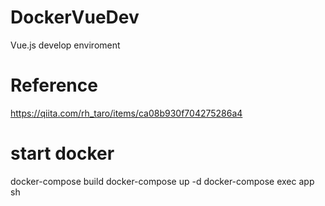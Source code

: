 # DockerVueDev
Vue.js develop enviroment

# Reference
https://qiita.com/rh_taro/items/ca08b930f704275286a4

# start  docker
docker-compose build
docker-compose up -d
docker-compose exec  app sh


#  
